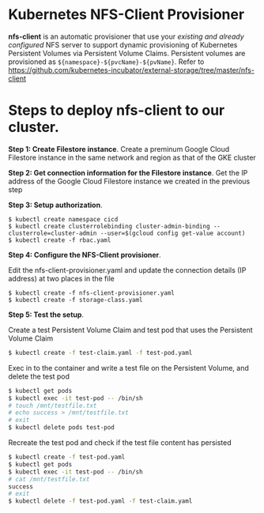 # Kubernetes NFS-Client Provisioner

**nfs-client** is an automatic provisioner that use your *existing and already configured* NFS server to support dynamic provisioning of Kubernetes Persistent Volumes via Persistent Volume Claims. Persistent volumes are provisioned as ``${namespace}-${pvcName}-${pvName}``.
Refer to https://github.com/kubernetes-incubator/external-storage/tree/master/nfs-client

# Steps to deploy nfs-client to our cluster.

**Step 1: Create Filestore instance**. Create a preminum Google Cloud Filestore instance in the same network and region as that of the GKE cluster

**Step 2: Get connection information for the Filestore instance**. Get the IP address of the Google Cloud Filestore instance we created in the previous step

**Step 3: Setup authorization**.

```
$ kubectl create namespace cicd
$ kubectl create clusterrolebinding cluster-admin-binding --clusterrole=cluster-admin --user=$(gcloud config get-value account)
$ kubectl create -f rbac.yaml
```

**Step 4: Configure the NFS-Client provisioner**.

Edit the nfs-client-provisioner.yaml and update the connection details (IP address) at two places in the file

```
$ kubectl create -f nfs-client-provisioner.yaml
$ kubectl create -f storage-class.yaml
```

**Step 5: Test the setup**.

Create a test Persistent Volume Claim and test pod that uses the Persistent Volume Claim

```sh
$ kubectl create -f test-claim.yaml -f test-pod.yaml
```

Exec in to the container and write a test file on the Persistent Volume, and delete the test pod

```sh
$ kubectl get pods
$ kubectl exec -it test-pod -- /bin/sh
# touch /mnt/testfile.txt
# echo success > /mnt/testfile.txt
# exit
$ kubectl delete pods test-pod
```

Recreate the test pod and check if the test file content has persisted

```sh
$ kubectl create -f test-pod.yaml
$ kubectl get pods
$ kubectl exec -it test-pod -- /bin/sh
# cat /mnt/testfile.txt
success
# exit
$ kubectl delete -f test-pod.yaml -f test-claim.yaml
```
